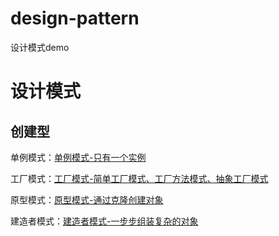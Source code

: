 # design-pattern
设计模式demo



# 设计模式

## 创建型

单例模式：[单例模式-只有一个实例](https://www.turbosnail.top/blog/design-pattern-singleton/)

工厂模式：[工厂模式-简单工厂模式、工厂方法模式、抽象工厂模式](https://www.turbosnail.top/blog/design-pattern-factory/)

原型模式：[原型模式-通过克隆创建对象](https://www.turbosnail.top/blog/design-pattern-prototype/)

建造者模式：[建造者模式-一步步组装复杂的对象](https://www.turbosnail.top/blog/design-pattern-builder/)